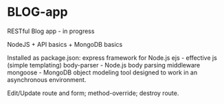 # BLOG-app
RESTful Blog app - in progress


NodeJS + API basics + MongoDB basics

Installed as package.json:
express framework for Node.js
ejs - effective js (simple templating)
body-parser - Node.js body parsing middleware
mongoose - MongoDB object modeling tool designed to work in an asynchronous environment.

Edit/Update route and form; method-override; destroy route.

